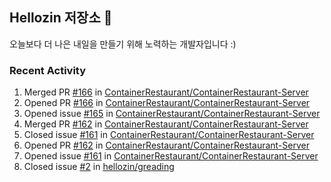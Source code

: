 ## Hellozin 저장소 🐥

오늘보다 더 나은 내일을 만들기 위해 노력하는 개발자입니다 :)

### Recent Activity

<!--START_SECTION:activity-->
1. Merged PR [#166](https://github.com/ContainerRestaurant/ContainerRestaurant-Server/pull/166) in [ContainerRestaurant/ContainerRestaurant-Server](https://github.com/ContainerRestaurant/ContainerRestaurant-Server)
2. Opened PR [#166](https://github.com/ContainerRestaurant/ContainerRestaurant-Server/pull/166) in [ContainerRestaurant/ContainerRestaurant-Server](https://github.com/ContainerRestaurant/ContainerRestaurant-Server)
3. Opened issue [#165](https://github.com/ContainerRestaurant/ContainerRestaurant-Server/issues/165) in [ContainerRestaurant/ContainerRestaurant-Server](https://github.com/ContainerRestaurant/ContainerRestaurant-Server)
4. Merged PR [#162](https://github.com/ContainerRestaurant/ContainerRestaurant-Server/pull/162) in [ContainerRestaurant/ContainerRestaurant-Server](https://github.com/ContainerRestaurant/ContainerRestaurant-Server)
5. Closed issue [#161](https://github.com/ContainerRestaurant/ContainerRestaurant-Server/issues/161) in [ContainerRestaurant/ContainerRestaurant-Server](https://github.com/ContainerRestaurant/ContainerRestaurant-Server)
6. Opened PR [#162](https://github.com/ContainerRestaurant/ContainerRestaurant-Server/pull/162) in [ContainerRestaurant/ContainerRestaurant-Server](https://github.com/ContainerRestaurant/ContainerRestaurant-Server)
7. Opened issue [#161](https://github.com/ContainerRestaurant/ContainerRestaurant-Server/issues/161) in [ContainerRestaurant/ContainerRestaurant-Server](https://github.com/ContainerRestaurant/ContainerRestaurant-Server)
8. Closed issue [#2](https://github.com/hellozin/greading/issues/2) in [hellozin/greading](https://github.com/hellozin/greading)
<!--END_SECTION:activity-->
<!--From https://github.com/jamesgeorge007/github-activity-readme-->
